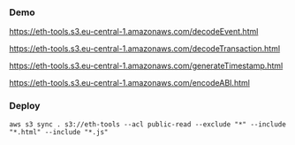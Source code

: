 ### Demo

https://eth-tools.s3.eu-central-1.amazonaws.com/decodeEvent.html

https://eth-tools.s3.eu-central-1.amazonaws.com/decodeTransaction.html

https://eth-tools.s3.eu-central-1.amazonaws.com/generateTimestamp.html

https://eth-tools.s3.eu-central-1.amazonaws.com/encodeABI.html

### Deploy

`aws s3 sync . s3://eth-tools --acl public-read --exclude "*" --include "*.html" --include "*.js"`
